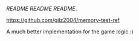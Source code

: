 *README README README*.

https://github.com/gilz2004/memory-test-ref

A much better implementation for the game logic :)

